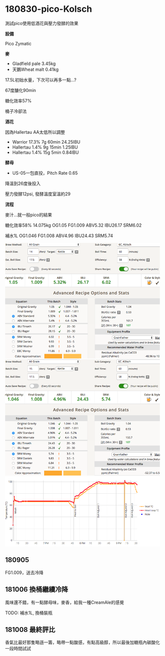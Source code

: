 # 180830-pico-Kolsch

測試pico使用低酒花與壓力發酵的效果

**設備**

Pico Zymatic

**麥**

* Gladfield pale 3.45kg
* 天鵝Wheat malt 0.41kg

17.5L初始水量，下次可以再多一點...?

67度醣化90min

糖化效率57%

桶子冷卻法

**酒花**

因為Hallertau AA太低所以調整

* Warrior 17.3% 7g 60min 24.25IBU
* Hallertau 1.4% 9g 15min 1.25IBU
* Hallertau 1.4% 15g 5min 0.84IBU

**酵母**
 
* US-05一包直投，Pitch Rate 0.65

降溫到26度後投入

壓力發酵12psi, 發酵溫度室溫約29

**流程**

麥汁...就一般pico的結果

糖化效率58% 14.075kg OG1.05 FG1.009 ABV5.32 IBU26.17 SRM6.02

補水1L OG1.046 FG1.008 ABV4.96 IBU24.43 SRM5.74

![](../img/test139.png)
![](../img/test140.png)
![](../img/test141.png)

## 180905

FG1.009，送去冷降

## 181006 換桶繼續冷降

風味還不錯，有一點酵母味，麥香，給我一種CreamAle的感覺

TODO: 補水1L, 換桶裝瓶

## 181008 最終評比

香氣比最好那隻略遜一籌，略帶一點酸感，有點高級醇，所以最後加糖瓶內碳酸化一段時間試試